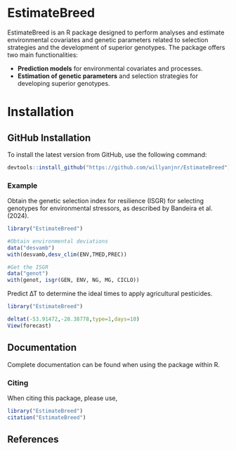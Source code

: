 # EstimateBreed

EstimateBreed is an R package designed to perform analyses and estimate environmental covariates and genetic parameters related to selection strategies and the development of superior genotypes. The package offers two main functionalities: 
- **Prediction models** for environmental covariates and processes.
- **Estimation of genetic parameters** and selection strategies for developing superior genotypes.

# Installation

## GitHub Installation

To install the latest version from GitHub, use the following command:

```r
devtools::install_github("https://github.com/willyanjnr/EstimateBreed")
```

### Example
Obtain the genetic selection index for resilience (ISGR) for selecting genotypes for environmental stressors, as described by Bandeira et al. (2024).

``` r
library("EstimateBreed")

#Obtain environmental deviations
data("desvamb")
with(desvamb,desv_clim(ENV,TMED,PREC))

#Get the ISGR
data("genot")
with(genot, isgr(GEN, ENV, NG, MG, CICLO))
```
Predict ∆T to determine the ideal times to apply agricultural pesticides.
``` r
library("EstimateBreed")

deltat(-53.91472,-28.38778,type=1,days=10)
View(forecast)
```

## Documentation
Complete documentation can be found when using the package within R.

### Citing
When citing this package, please use,
``` r
library("EstimateBreed")
citation("EstimateBreed")
```

## References

